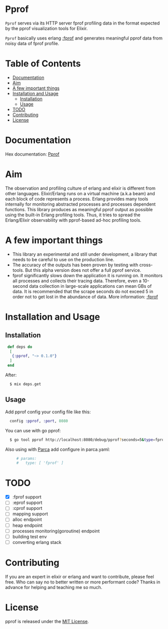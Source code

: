 # Pprof
  `Pprof` serves via its HTTP server fprof profiling data in the format expected by the pprof visualization tools for Elixir.

  `Pprof` basically uses erlang [:fprof](https://www.erlang.org/doc/man/fprof.html) and generates meaningful pprof data from noisy data of fprof profile.

# Table of Contents

* [Documentation](#documentation)
* [Aim](#aim)
* [A few important things](#a-few-important-things)
* [Installation and Usage](#installation-and-usage)
  * [Installation](#installation)
  * [Usage](#usage)
* [TODO](#todo)
* [Contributing](#contributing)
* [License](#license)

# Documentation
  Hex documentation: [Pprof](https://hexdocs.pm/pprof/0.1.0/Pprof.html)

# Aim
  The observation and profiling culture of erlang and elixir is different from other languages.
  Elixir/Erlang runs on a virtual machine (a.k.a beam) and each block of code represents a process.
  Erlang provides many tools internally for monitoring abstracted processes and processes dependent functions.
  This library produces as meaningful pprof output as possible using the built-in Erlang profiling tools. Thus, it tries to spread the Erlang/Elixir observability with pprof-based ad-hoc profiling tools.

 # A few important things

 - This library an experimental and still under development, a library that needs to be careful to use on the production line.
 - The accuracy of the outputs has been proven by testing with cross-tools. But this alpha version does not offer a full pprof service.
 - fprof significantly slows down the application it is running on. It monitors all processes and collects their tracing data.
   Therefore, even a 10-second data collection in large-scale applications can mean GBs of data.
   It is recommended that the scrape seconds do not exceed 5 in order not to get lost in the abundance of data. More information: [:fprof](https://www.erlang.org/doc/man/fprof.html)


  # Installation and Usage

  ## Installation

   ```elixir
    def deps do
     [
      {:pprof, "~> 0.1.0"}
     ]
    end
   ```

  After:
  ```bash
    $ mix deps.get
   ```

  ## Usage

  Add pprof config your config file like this:
  ```elixir
    config :pprof, :port, 8080
  ```

  You can use with go pprof:
  ```bash
    $ go tool pprof http://localhost:8080/debug/pprof?seconds=5&type=fprof

   ```
  Also using with [Parca](https://github.com/parca-dev/parca) add configure in parca.yaml:
   ```yaml
        # params:
        #   type: [ 'fprof' ]
   ```

  # TODO
  - [x] :fprof support
  - [ ] :eprof support
  - [ ] :cprof support
  - [ ] mapping support
  - [ ] alloc endpoint
  - [ ] heap endpoint
  - [ ] processes monitoring(goroutine) endpoint
  - [ ] building test env
  - [ ] converting erlang stack

  # Contributing

  If you are an expert in elixir or erlang and want to contribute, please feel free. Who can say no to better written or more performant code? Thanks in advance for helping and teaching me so much.

  # License

  pprof is released under the [MIT License](https://opensource.org/licenses/MIT).
